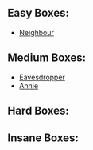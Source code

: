## Easy Boxes:

  - [Neighbour](https://f41zk4r1m.github.io/TryHackMe/Neighbour)
  



## Medium Boxes:

  - [Eavesdropper](https://f41zk4r1m.github.io/TryHackMe/Eavesdropper)
  - [Annie](https://f41zk4r1m.github.io/TryHackMe/Annie)

## Hard Boxes:



## Insane Boxes:


